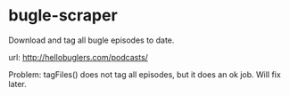 bugle-scraper
=============

Download and tag all bugle episodes to date.

url: http://hellobuglers.com/podcasts/

Problem: tagFiles() does not tag all episodes, but it does an ok job. Will fix later. 
